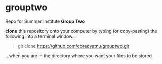 # grouptwo
Repo for Summer Institute <b>Group Two</b>

<b>clone</b> this repository onto your computer by typing (or copy-pasting) the following into a terminal window...

>git clone https://github.com/cbradyatnu/grouptwo.git

...when you are in the directory where you want your files to be stored
